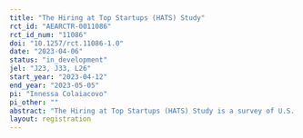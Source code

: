 ```yaml
---
title: "The Hiring at Top Startups (HATS) Study"
rct_id: "AEARCTR-0011086"
rct_id_num: "11086"
doi: "10.1257/rct.11086-1.0"
date: "2023-04-06"
status: "in_development"
jel: "J23, J33, L26"
start_year: "2023-04-12"
end_year: "2023-05-05"
pi: "Innessa Colaiacovo"
pi_other: ""
abstract: "The Hiring at Top Startups (HATS) Study is a survey of U.S. entrepreneurs and startup executives designed to investigate how entrepreneurs hire employees and to examine their beliefs about wages. The survey first asks about the strategies and resources young firms use to search for talent and set compensation before asking entrepreneurs to recommend a wage for four job postings. "
layout: registration
---
```


